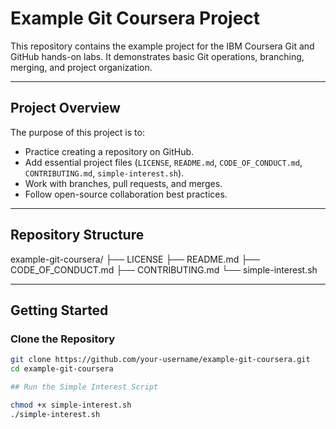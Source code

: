 # Example Git Coursera Project

This repository contains the example project for the IBM Coursera Git and GitHub hands-on labs. It demonstrates basic Git operations, branching, merging, and project organization.

---

## Project Overview

The purpose of this project is to:

- Practice creating a repository on GitHub.
- Add essential project files (`LICENSE`, `README.md`, `CODE_OF_CONDUCT.md`, `CONTRIBUTING.md`, `simple-interest.sh`).
- Work with branches, pull requests, and merges.
- Follow open-source collaboration best practices.

---

## Repository Structure

example-git-coursera/
├── LICENSE
├── README.md
├── CODE_OF_CONDUCT.md
├── CONTRIBUTING.md
└── simple-interest.sh




---

## Getting Started

### Clone the Repository

```bash
git clone https://github.com/your-username/example-git-coursera.git
cd example-git-coursera

## Run the Simple Interest Script

chmod +x simple-interest.sh
./simple-interest.sh
